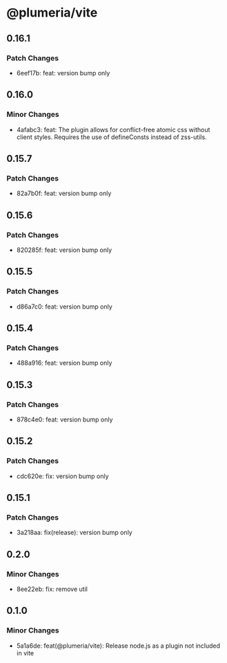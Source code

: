 # @plumeria/vite

## 0.16.1

### Patch Changes

- 6eef17b: feat: version bump only

## 0.16.0

### Minor Changes

- 4afabc3: feat: The plugin allows for conflict-free atomic css without client styles. Requires the use of defineConsts instead of zss-utils.

## 0.15.7

### Patch Changes

- 82a7b0f: feat: version bump only

## 0.15.6

### Patch Changes

- 820285f: feat: version bump only

## 0.15.5

### Patch Changes

- d86a7c0: feat: version bump only

## 0.15.4

### Patch Changes

- 488a916: feat: version bump only

## 0.15.3

### Patch Changes

- 878c4e0: feat: version bump only

## 0.15.2

### Patch Changes

- cdc620e: fix: version bump only

## 0.15.1

### Patch Changes

- 3a218aa: fix(release): version bump only

## 0.2.0

### Minor Changes

- 8ee22eb: fix: remove util

## 0.1.0

### Minor Changes

- 5a1a6de: feat(@plumeria/vite): Release node.js as a plugin not included in vite
